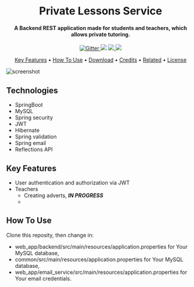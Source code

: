 
<h1 align="center">Private Lessons Service</h1>

<h4 align="center">A Backend REST application made for students and teachers, which allows private tutoring.</h4>

<p align="center">
  <a href="https://badge.fury.io/js/electron-markdownify">
    <img src="https://badge.fury.io/js/electron-markdownify.svg"
         alt="Gitter">
  </a>
  <a href="https://gitter.im/amitmerchant1990/electron-markdownify"><img src="https://badges.gitter.im/amitmerchant1990/electron-markdownify.svg"></a>
  <a href="https://saythanks.io/to/bullredeyes@gmail.com">
      <img src="https://img.shields.io/badge/SayThanks.io-%E2%98%BC-1EAEDB.svg">
  </a>
  <a href="https://www.paypal.me/AmitMerchant">
    <img src="https://img.shields.io/badge/$-donate-ff69b4.svg?maxAge=2592000&amp;style=flat">
  </a>
</p>

<p align="center">
  <a href="#key-features">Key Features</a> •
  <a href="#how-to-use">How To Use</a> •
  <a href="#download">Download</a> •
  <a href="#credits">Credits</a> •
  <a href="#related">Related</a> •
  <a href="#license">License</a>
</p>

![screenshot](https://raw.githubusercontent.com/amitmerchant1990/electron-markdownify/master/app/img/markdownify.gif)
## Technologies
* SpringBoot 
* MySQL
* Spring security
* JWT
* Hibernate
* Spring validation
* Spring email
* Reflections API

## Key Features

* User authentication and authorization via JWT
* Teachers
  - Creating adverts,
  ***IN PROGRESS***
  - 


## How To Use

Clone this reposity, then change in:
  - web_app/backend/src/main/resources/application.properties for Your MySQL database,
  - common/src/main/resources/application.properties for Your MySQL database,
  - web_app/email_service/src/main/resources/application.properties for Your email credentials.


